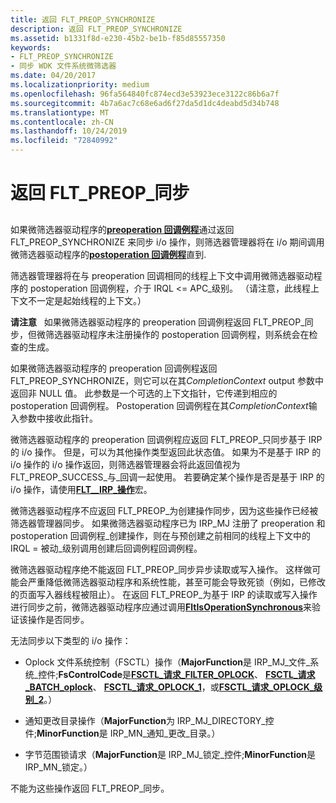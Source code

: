```yaml
---
title: 返回 FLT_PREOP_SYNCHRONIZE
description: 返回 FLT_PREOP_SYNCHRONIZE
ms.assetid: b1331f8d-e230-45b2-be1b-f85d85557350
keywords:
- FLT_PREOP_SYNCHRONIZE
- 同步 WDK 文件系统微筛选器
ms.date: 04/20/2017
ms.localizationpriority: medium
ms.openlocfilehash: 96fa564840fc874ecd3e53923ece3122c86b6a7f
ms.sourcegitcommit: 4b7a6ac7c68e6ad6f27da5d1dc4deabd5d34b748
ms.translationtype: MT
ms.contentlocale: zh-CN
ms.lasthandoff: 10/24/2019
ms.locfileid: "72840992"
---
```

# <a name="returning-flt_preop_synchronize"></a>返回 FLT\_PREOP\_同步


## <span id="ddk_returning_flt_preop_synchronize_if"></span><span id="DDK_RETURNING_FLT_PREOP_SYNCHRONIZE_IF"></span>


如果微筛选器驱动程序的[**preoperation 回调例程**](https://docs.microsoft.com/windows-hardware/drivers/ddi/fltkernel/nc-fltkernel-pflt_pre_operation_callback)通过返回 FLT\_PREOP\_SYNCHRONIZE 来同步 i/o 操作，则筛选器管理器将在 i/o 期间调用微筛选器驱动程序的[**postoperation 回调例程**](https://docs.microsoft.com/windows-hardware/drivers/ddi/fltkernel/nc-fltkernel-pflt_post_operation_callback)直到.

筛选器管理器将在与 preoperation 回调相同的线程上下文中调用微筛选器驱动程序的 postoperation 回调例程，介于 IRQL &lt;= APC\_级别。 （请注意，此线程上下文不一定是起始线程的上下文。）

**请注意**   如果微筛选器驱动程序的 preoperation 回调例程返回 FLT\_PREOP\_同步，但微筛选器驱动程序未注册操作的 postoperation 回调例程，则系统会在检查的生成。

 

如果微筛选器驱动程序的 preoperation 回调例程返回 FLT\_PREOP\_SYNCHRONIZE，则它可以在其*CompletionContext* output 参数中返回非 NULL 值。 此参数是一个可选的上下文指针，它传递到相应的 postoperation 回调例程。 Postoperation 回调例程在其*CompletionContext*输入参数中接收此指针。

微筛选器驱动程序的 preoperation 回调例程应返回 FLT\_PREOP\_只同步基于 IRP 的 i/o 操作。 但是，可以为其他操作类型返回此状态值。 如果为不是基于 IRP 的 i/o 操作的 i/o 操作返回，则筛选器管理器会将此返回值视为 FLT\_PREOP\_SUCCESS\_与\_回调一起使用。 若要确定某个操作是否是基于 IRP 的 i/o 操作，请使用[**FLT\_\_IRP\_操作**](https://docs.microsoft.com/previous-versions/ff544654(v=vs.85))宏。

微筛选器驱动程序不应返回 FLT\_PREOP\_为创建操作同步，因为这些操作已经被筛选器管理器同步。 如果微筛选器驱动程序已为 IRP\_MJ 注册了 preoperation 和 postoperation 回调例程\_创建操作，则在与预创建之前相同的线程上下文中的 IRQL = 被动\_级别调用创建后回调例程回调例程。

微筛选器驱动程序绝不能返回 FLT\_PREOP\_同步异步读取或写入操作。 这样做可能会严重降低微筛选器驱动程序和系统性能，甚至可能会导致死锁（例如，已修改的页面写入器线程被阻止）。 在返回 FLT\_PREOP\_为基于 IRP 的读取或写入操作进行同步之前，微筛选器驱动程序应通过调用[**FltIsOperationSynchronous**](https://docs.microsoft.com/windows-hardware/drivers/ddi/fltkernel/nf-fltkernel-fltisoperationsynchronous)来验证该操作是否同步。

无法同步以下类型的 i/o 操作：

-   Oplock 文件系统控制（FSCTL）操作（**MajorFunction**是 IRP\_MJ\_文件\_系统\_控件;**FsControlCode**是[**FSCTL\_请求\_FILTER\_OPLOCK**](https://docs.microsoft.com/windows-hardware/drivers/ifs/fsctl-request-filter-oplock)、 [**FSCTL\_请求\_BATCH\_oplock**](https://docs.microsoft.com/windows-hardware/drivers/ifs/fsctl-request-batch-oplock)、 [**FSCTL\_请求\_OPLOCK\_1**](https://docs.microsoft.com/windows-hardware/drivers/ifs/fsctl-request-oplock-level-1)，或[**FSCTL\_请求\_OPLOCK\_级别\_2**](https://docs.microsoft.com/windows-hardware/drivers/ifs/fsctl-request-oplock-level-2)。）

-   通知更改目录操作（**MajorFunction**为 IRP\_MJ\_DIRECTORY\_控件;**MinorFunction**是 IRP\_MN\_通知\_更改\_目录。）

-   字节范围锁请求（**MajorFunction**是 IRP\_MJ\_锁定\_控件;**MinorFunction**是 IRP\_MN\_锁定。）

不能为这些操作返回 FLT\_PREOP\_同步。

 

 




